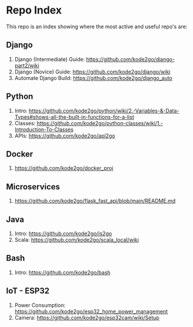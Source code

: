 # Repo Index

This repo is an index showing where the most active and useful repo's are:

## Django
1. Django (Intermediate) Guide: https://github.com/kode2go/django-part2/wiki
2. Django (Novice) Guide: https://github.com/kode2go/django/wiki
3. Automate Django Build: https://github.com/kode2go/django_auto

## Python
1. Intro: https://github.com/kode2go/python/wiki/2.-Variables-&-Data-Types#shows-all-the-built-in-functions-for-a-list
2. Classes: https://github.com/kode2go/python-classes/wiki/1.-Introduction-To-Classes
3. APIs: https://github.com/kode2go/api2go

## Docker 
1. https://github.com/kode2go/docker_proj

## Microservices
1. https://github.com/kode2go/flask_fast_api/blob/main/README.md

## Java
1. Intro: https://github.com/kode2go/js2go
2. Scala: https://github.com/kode2go/scala_local/wiki

## Bash
1. Intro: https://github.com/kode2go/bash

## IoT - ESP32
1. Power Consumption: https://github.com/kode2go/esp32_home_power_management
2. Camera: https://github.com/kode2go/esp32cam/wiki/Setup
